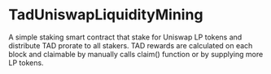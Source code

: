 # TadUniswapLiquidityMining

A simple staking smart contract that stake for Uniswap LP tokens and distribute TAD prorate to all stakers. TAD rewards are calculated on each block and claimable by manually calls claim() function or by supplying more LP tokens.
